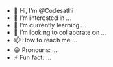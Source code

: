 - 👋 Hi, I’m @Codesathi
- 👀 I’m interested in ...
- 🌱 I’m currently learning ...
- 💞️ I’m looking to collaborate on ...
- 📫 How to reach me ...
- 😄 Pronouns: ...
- ⚡ Fun fact: ...

<!---
Codesathi/Codesathi is a ✨ special ✨ repository because its `README.md` (this file) appears on your GitHub profile.
You can click the Preview link to take a look at your changes.
--->
